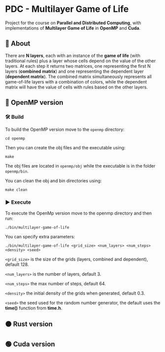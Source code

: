 # PDC - Multilayer Game of Life
Project for the course on **Parallel and Distributed Computing**, with implementations of **Multilayer Game of Life** in **OpenMP** and **Cuda**.

## 🔎 About
There are **N layers**, each with an instance of the **game of life** (with traditional rules) plus a layer whose cells depend on the value of the other layers. 
At each step it returns two matrices, one representing the first N layers (**combined matrix**) and one representing the dependent layer (**dependent matrix**).
The combined matrix simultaneously represents all game-of-life layers with a combination of colors, while the dependent matrix will have the value of cells with rules based on the other layers.

## 🔵 OpenMP version
### 🛠️ Build
To build the OpenMP version move to the `openmp` directory:
```
cd openmp
```
Then you can create the obj files and the executable using:
```
make
```
The obj files are located in `openmp/obj` while the executable is in the folder `openmp/bin`.

You can clean the obj and bin directories using:
```
make clean
```

### ▶️ Execute
To execute the OpenMp version move to the openmp directory and then run:
```
./bin/multilayer-game-of-life
```
You can specify extra parameters:
```
./bin/multilayer-game-of-life <grid_size> <num_layers> <num_steps> <density> <seed>
```
`<grid_size>` is the size of the grids (layers, combined and dependent), default 128.

`<num_layers>` is the number of layers, default 3.

`<num_steps>` the max number of steps, default 64.

`<density>` the initial density of the grids when generated, default 0.3.

`<seed>` the seed used for the random number generator, the default uses the **time()** function from **time.h**.

## 🟠 Rust version
## 🟢 Cuda version
